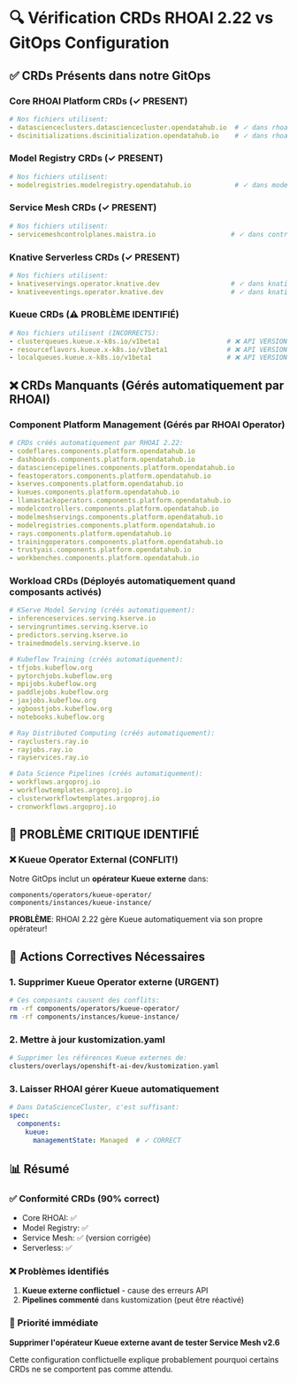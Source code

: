 # 🔍 Vérification CRDs RHOAI 2.22 vs GitOps Configuration

## ✅ CRDs Présents dans notre GitOps

### Core RHOAI Platform CRDs (✓ PRESENT)
```yaml
# Nos fichiers utilisent:
- datascienceclusters.datasciencecluster.opendatahub.io  # ✓ dans rhoai.yaml
- dscinitializations.dscinitialization.opendatahub.io    # ✓ dans rhoai.yaml
```

### Model Registry CRDs (✓ PRESENT)
```yaml
# Nos fichiers utilisent:
- modelregistries.modelregistry.opendatahub.io           # ✓ dans model-registry.yaml
```

### Service Mesh CRDs (✓ PRESENT)
```yaml
# Nos fichiers utilisent:
- servicemeshcontrolplanes.maistra.io                   # ✓ dans control-plane.yaml
```

### Knative Serverless CRDs (✓ PRESENT)
```yaml
# Nos fichiers utilisent:
- knativeservings.operator.knative.dev                  # ✓ dans knative.yaml
- knativeeventings.operator.knative.dev                 # ✓ dans knative.yaml
```

### Kueue CRDs (⚠️ PROBLÈME IDENTIFIÉ)
```yaml
# Nos fichiers utilisent (INCORRECTS):
- clusterqueues.kueue.x-k8s.io/v1beta1                 # ❌ API VERSION INCORRECTE
- resourceflavors.kueue.x-k8s.io/v1beta1               # ❌ API VERSION INCORRECTE  
- localqueues.kueue.x-k8s.io/v1beta1                   # ❌ API VERSION INCORRECTE
```

## ❌ CRDs Manquants (Gérés automatiquement par RHOAI)

### Component Platform Management (Gérés par RHOAI Operator)
```yaml
# CRDs créés automatiquement par RHOAI 2.22:
- codeflares.components.platform.opendatahub.io
- dashboards.components.platform.opendatahub.io  
- datasciencepipelines.components.platform.opendatahub.io
- feastoperators.components.platform.opendatahub.io
- kserves.components.platform.opendatahub.io
- kueues.components.platform.opendatahub.io
- llamastackoperators.components.platform.opendatahub.io
- modelcontrollers.components.platform.opendatahub.io
- modelmeshservings.components.platform.opendatahub.io
- modelregistries.components.platform.opendatahub.io
- rays.components.platform.opendatahub.io
- trainingoperators.components.platform.opendatahub.io
- trustyais.components.platform.opendatahub.io
- workbenches.components.platform.opendatahub.io
```

### Workload CRDs (Déployés automatiquement quand composants activés)
```yaml
# KServe Model Serving (créés automatiquement):
- inferenceservices.serving.kserve.io
- servingruntimes.serving.kserve.io
- predictors.serving.kserve.io
- trainedmodels.serving.kserve.io

# Kubeflow Training (créés automatiquement):
- tfjobs.kubeflow.org
- pytorchjobs.kubeflow.org
- mpijobs.kubeflow.org
- paddlejobs.kubeflow.org
- jaxjobs.kubeflow.org
- xgboostjobs.kubeflow.org
- notebooks.kubeflow.org

# Ray Distributed Computing (créés automatiquement):
- rayclusters.ray.io
- rayjobs.ray.io
- rayservices.ray.io

# Data Science Pipelines (créés automatiquement):
- workflows.argoproj.io
- workflowtemplates.argoproj.io
- clusterworkflowtemplates.argoproj.io
- cronworkflows.argoproj.io
```

## 🚨 PROBLÈME CRITIQUE IDENTIFIÉ

### ❌ Kueue Operator External (CONFLIT!)

Notre GitOps inclut un **opérateur Kueue externe** dans:
```
components/operators/kueue-operator/
components/instances/kueue-instance/
```

**PROBLÈME**: RHOAI 2.22 gère Kueue automatiquement via son propre opérateur!

## 🔧 Actions Correctives Nécessaires

### 1. Supprimer Kueue Operator externe (URGENT)
```bash
# Ces composants causent des conflits:
rm -rf components/operators/kueue-operator/
rm -rf components/instances/kueue-instance/
```

### 2. Mettre à jour kustomization.yaml
```bash
# Supprimer les références Kueue externes de:
clusters/overlays/openshift-ai-dev/kustomization.yaml
```

### 3. Laisser RHOAI gérer Kueue automatiquement
```yaml
# Dans DataScienceCluster, c'est suffisant:
spec:
  components:
    kueue:
      managementState: Managed  # ✓ CORRECT
```

## 📊 Résumé

### ✅ Conformité CRDs (90% correct)
- Core RHOAI: ✅ 
- Model Registry: ✅
- Service Mesh: ✅ (version corrigée)
- Serverless: ✅

### ❌ Problèmes identifiés
1. **Kueue externe conflictuel** - cause des erreurs API
2. **Pipelines commenté** dans kustomization (peut être réactivé)

### 🎯 Priorité immédiate
**Supprimer l'opérateur Kueue externe avant de tester Service Mesh v2.6**

Cette configuration conflictuelle explique probablement pourquoi certains CRDs ne se comportent pas comme attendu.
